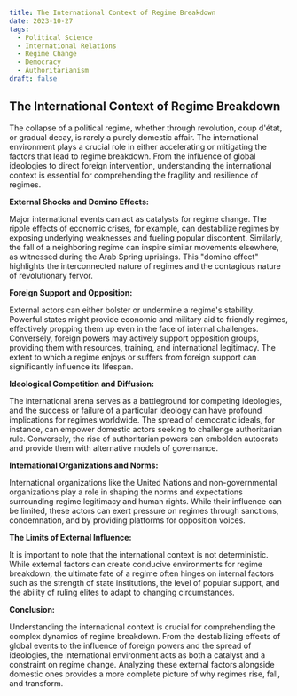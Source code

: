 ```yaml
title: The International Context of Regime Breakdown
date: 2023-10-27
tags: 
  - Political Science
  - International Relations
  - Regime Change
  - Democracy
  - Authoritarianism
draft: false
```

## The International Context of Regime Breakdown

The collapse of a political regime, whether through revolution, coup d'état, or gradual decay, is rarely a purely domestic affair. The international environment plays a crucial role in either accelerating or mitigating the factors that lead to regime breakdown. From the influence of global ideologies to direct foreign intervention, understanding the international context is essential for comprehending the fragility and resilience of regimes.

**External Shocks and Domino Effects:**

Major international events can act as catalysts for regime change. The ripple effects of economic crises, for example, can destabilize regimes by exposing underlying weaknesses and fueling popular discontent. Similarly, the fall of a neighboring regime can inspire similar movements elsewhere, as witnessed during the Arab Spring uprisings. This "domino effect" highlights the interconnected nature of regimes and the contagious nature of revolutionary fervor.

**Foreign Support and Opposition:**

External actors can either bolster or undermine a regime's stability. Powerful states might provide economic and military aid to friendly regimes, effectively propping them up even in the face of internal challenges. Conversely, foreign powers may actively support opposition groups, providing them with resources, training, and international legitimacy. The extent to which a regime enjoys or suffers from foreign support can significantly influence its lifespan.

**Ideological Competition and Diffusion:**

The international arena serves as a battleground for competing ideologies, and the success or failure of a particular ideology can have profound implications for regimes worldwide. The spread of democratic ideals, for instance, can empower domestic actors seeking to challenge authoritarian rule. Conversely, the rise of authoritarian powers can embolden autocrats and provide them with alternative models of governance.

**International Organizations and Norms:**

International organizations like the United Nations and non-governmental organizations play a role in shaping the norms and expectations surrounding regime legitimacy and human rights. While their influence can be limited, these actors can exert pressure on regimes through sanctions, condemnation, and by providing platforms for opposition voices. 

**The Limits of External Influence:**

It is important to note that the international context is not deterministic. While external factors can create conducive environments for regime breakdown, the ultimate fate of a regime often hinges on internal factors such as the strength of state institutions, the level of popular support, and the ability of ruling elites to adapt to changing circumstances.

**Conclusion:**

Understanding the international context is crucial for comprehending the complex dynamics of regime breakdown. From the destabilizing effects of global events to the influence of foreign powers and the spread of ideologies, the international environment acts as both a catalyst and a constraint on regime change. Analyzing these external factors alongside domestic ones provides a more complete picture of why regimes rise, fall, and transform. 
